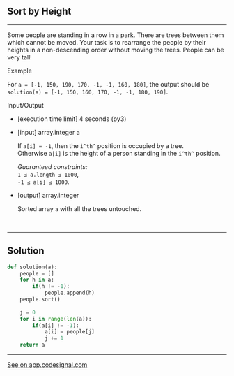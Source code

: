 ## Sort by Height
---

Some people are standing in a row in a park. There are trees between them which cannot be moved. Your task is to rearrange the people by their heights in a non-descending order without moving the trees. People can be very tall!

Example

For `a = [-1, 150, 190, 170, -1, -1, 160, 180]`, the output should be\
`solution(a) = [-1, 150, 160, 170, -1, -1, 180, 190]`.

Input/Output

-   [execution time limit] 4 seconds (py3)

-   [input] array.integer a

    If `a[i] = -1`, then the `i^th^` position is occupied by a tree. Otherwise `a[i]` is the height of a person standing in the `i^th^` position.

    *Guaranteed constraints:*\
    `1 ≤ a.length ≤ 1000`,\
    `-1 ≤ a[i] ≤ 1000`.

-   [output] array.integer

    Sorted array `a` with all the trees untouched.

    <br>

---
## Solution

```python
def solution(a):
    people = []
    for h in a:
        if(h != -1):
            people.append(h)
    people.sort()
    
    j = 0
    for i in range(len(a)):
        if(a[i] != -1):
            a[i] = people[j]
            j += 1
    return a
```

---
[See on app.codesignal.com](https://app.codesignal.com/arcade/intro/level-3/D6qmdBL2NYz49XHwM)